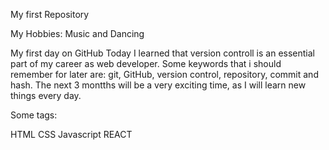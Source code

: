 My first Repository

My Hobbies: Music and Dancing

My first day on GitHub Today I learned that version controll is an essential part of my career as web developer. Some keywords that i should remember for later are: git, GitHub, version control, repository, commit and hash. The next 3 montths will be a very exciting time, as I will learn new things every day.

Some tags:

HTML CSS Javascript REACT

